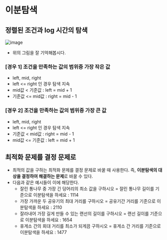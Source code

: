 # 이분탐색

## 정렬된 조건과 log 시간의 탐색

![image](https://user-images.githubusercontent.com/59442344/133200241-60b116f2-25a3-460a-8f95-27d717abdccf.png)

- 위의 그림을 잘 기억해봅시다.

### [경우 1] 조건을 만족하는 값의 범위중 가장 작은 값

- left, mid, right
- left <= right 인 경우 탐색 지속
- mid값 < 기준값 : left = mid + 1
- 기준값 <= mid값 : right = mid - 1

### [경우 2] 조건을 만족하는 값의 범위중 가장 큰 값

- left, mid, right
- left <= right 인 경우 탐색 지속
- 기준값 < mid값 : right = mid - 1
- mid값 <= 기준값 : left = mid + 1

## 최적화 문제를 결정 문제로

- 최적의 값을 구하는 최적화 문제를 결정 문제로 바꿀 때 사용한다. 즉, **이분탐색의 대상을 결정하여 해결하는 문제**로 바꿀 수 있다.
- 다음과 같은 예시들이 이에 해당한다.
    - 잘린 통나무 중 가장 긴 덩어리의 최소 값을 구하시오 = 잘린 통나무 길이를 기준으로 이분탐색을 하세요 : 1114
    - 가장 가까운 두 공유기의 최대 거리를 구하시오 = 공유기간 거리를 기준으로 이분탐색을 하세요 : 2110
    - 잘라내어 가장 길게 만들 수 있는 랜선의 길이를 구하시오 = 랜선 길이를 기준으로 이분탐색을 하세요 : 1654
    - 휴게소 간의 회대 거리를 최소가 되게끔 구하시오 = 휴게소 간 거리를 기준으로 이분탐색을 하세요 : 1477
